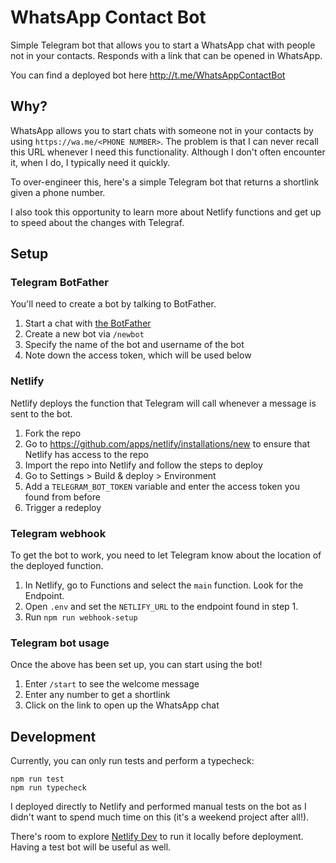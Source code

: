 # WhatsApp Contact Bot

Simple Telegram bot that allows you to start a WhatsApp chat with people not in your contacts.
Responds with a link that can be opened in WhatsApp.

You can find a deployed bot here http://t.me/WhatsAppContactBot

## Why?

WhatsApp allows you to start chats with someone not in your contacts by using
`https://wa.me/<PHONE NUMBER>`. The problem is that I can never recall this URL
whenever I need this functionality. Although I don't often encounter it,
when I do, I typically need it quickly.

To over-engineer this, here's a simple Telegram bot that returns a shortlink
given a phone number.

I also took this opportunity to learn more about Netlify functions and get up
to speed about the changes with Telegraf.

## Setup

### Telegram BotFather

You'll need to create a bot by talking to BotFather.

1. Start a chat with [the BotFather](https://t.me/botfather)
2. Create a new bot via `/newbot`
3. Specify the name of the bot and username of the bot
4. Note down the access token, which will be used below

### Netlify

Netlify deploys the function that Telegram will call whenever a message is sent to the bot.

1. Fork the repo
2. Go to https://github.com/apps/netlify/installations/new to ensure that Netlify has access to the repo
3. Import the repo into Netlify and follow the steps to deploy
4. Go to Settings > Build & deploy > Environment
5. Add a `TELEGRAM_BOT_TOKEN` variable and enter the access token you found from before
6. Trigger a redeploy

### Telegram webhook

To get the bot to work, you need to let Telegram know about the location of the deployed function.

1. In Netlify, go to Functions and select the `main` function. Look for the Endpoint.
2. Open `.env` and set the `NETLIFY_URL` to the endpoint found in step 1.
3. Run `npm run webhook-setup`

### Telegram bot usage

Once the above has been set up, you can start using the bot!

1. Enter `/start` to see the welcome message
2. Enter any number to get a shortlink
3. Click on the link to open up the WhatsApp chat

## Development

Currently, you can only run tests and perform a typecheck:

```
npm run test
npm run typecheck
```

I deployed directly to Netlify and performed manual tests on the bot as I didn't want to spend much time on this (it's a weekend project after all!).

There's room to explore [Netlify Dev](https://docs.netlify.com/cli/get-started/#run-a-local-development-environment) to run it locally before deployment. Having a test bot will be useful as well.
